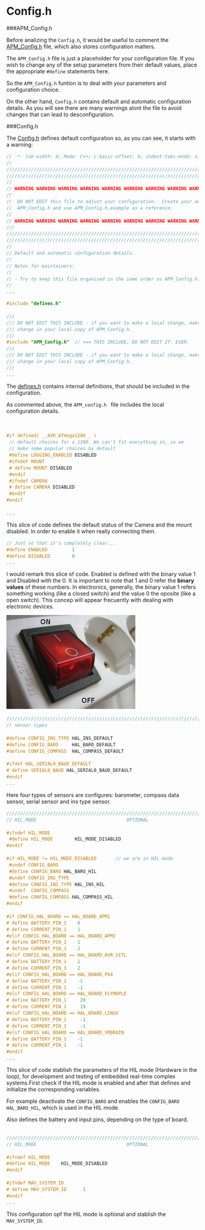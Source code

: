 # Config.h

###APM_Config.h

Before analizing the `Config.h`, it would be useful to comment the [APM_Config.h](https://github.com/diydrones/ardupilot/blob/master/APMrover2/APM_Config.h) file, which also stores configuration matters.

The `APM_Config.h` file is just a placeholder for your configuration file.  If you wish to change any of the setup parameters from their default values, place the appropriate `#define` statements here.

So the `APM_Config.h` funtion is to deal with your parameters and configuration choice.

On the other hand, `Config.h` contains default and automatic configuration details. As you will see there are many warnings alont the file to avoid changes that can lead to desconfiguration.

###Config.h

The [Config.h](https://github.com/BeaglePilot/ardupilot/blob/master/APMrover2/config.h) defines default configuration so, as you can see, it starts with a warning:

```cpp
// -*- tab-width: 4; Mode: C++; c-basic-offset: 4; indent-tabs-mode: nil -*-
//
//////////////////////////////////////////////////////////////////////////////
//////////////////////////////////////////////////////////////////////////////
//
// WARNING WARNING WARNING WARNING WARNING WARNING WARNING WARNING WARNING
//
//  DO NOT EDIT this file to adjust your configuration.  Create your own
//  APM_Config.h and use APM_Config.h.example as a reference.
//
// WARNING WARNING WARNING WARNING WARNING WARNING WARNING WARNING WARNING
///
//////////////////////////////////////////////////////////////////////////////
//////////////////////////////////////////////////////////////////////////////
//
// Default and automatic configuration details.
//
// Notes for maintainers:
//
// - Try to keep this file organised in the same order as APM_Config.h.example
//
...
```
```cpp
#include "defines.h"

///
/// DO NOT EDIT THIS INCLUDE - if you want to make a local change, make that
/// change in your local copy of APM_Config.h.
///
#include "APM_Config.h"  // <== THIS INCLUDE, DO NOT EDIT IT. EVER.
///
/// DO NOT EDIT THIS INCLUDE - if you want to make a local change, make that
/// change in your local copy of APM_Config.h.
///
...
```
The [defines.h](https://github.com/BeaglePilot/ardupilot/blob/master/APMrover2/defines.h) contains internal definitions, that should be included in the configuration.

As commented above, the `APM_config.h ` file includes the local configuration details.

```cpp


#if defined( __AVR_ATmega1280__ )
 // default choices for a 1280. We can't fit everything in, so we
 // make some popular choices by default
 #define LOGGING_ENABLED DISABLED
 #ifndef MOUNT
 # define MOUNT DISABLED
 #endif
 #ifndef CAMERA
 # define CAMERA DISABLED
 #endif
#endif

...
```
This slice of code defines the default status of the Camera and the mount disabled. In order to enable it when really connecting them.
```cpp
// Just so that it's completely clear...
#define ENABLED			1
#define DISABLED		0
...
```
I would remark this slice of code. Enabled is defined with the binary value 1 and Disabled with the 0. It is important to note that 1 and 0 refer the **binary values** of these numbers. In electronics, generally, the binary value 1 refers something working (like a closed switch) and the value 0 the oposite (like a open switch).
This concep will appear frecuently with dealing with electronic devices.

![binary](./binary.jpg)

```cpp
//////////////////////////////////////////////////////////////////////////////
// sensor types

#define CONFIG_INS_TYPE HAL_INS_DEFAULT
#define CONFIG_BARO     HAL_BARO_DEFAULT
#define CONFIG_COMPASS  HAL_COMPASS_DEFAULT

#ifdef HAL_SERIAL0_BAUD_DEFAULT
# define SERIAL0_BAUD HAL_SERIAL0_BAUD_DEFAULT
#endif
...
```

Here four types of sensors are configures: barometer, compass data sensor, serial sensor and ins type sensor.
```cpp
//////////////////////////////////////////////////////////////////////////////
// HIL_MODE                                 OPTIONAL

#ifndef HIL_MODE
 #define HIL_MODE        HIL_MODE_DISABLED
#endif

#if HIL_MODE != HIL_MODE_DISABLED       // we are in HIL mode
 #undef CONFIG_BARO
 #define CONFIG_BARO HAL_BARO_HIL
 #undef CONFIG_INS_TYPE
 #define CONFIG_INS_TYPE HAL_INS_HIL
 #undef  CONFIG_COMPASS
 #define CONFIG_COMPASS HAL_COMPASS_HIL
#endif

#if CONFIG_HAL_BOARD == HAL_BOARD_APM1
# define BATTERY_PIN_1	  0
# define CURRENT_PIN_1	  1
#elif CONFIG_HAL_BOARD == HAL_BOARD_APM2
# define BATTERY_PIN_1	  1
# define CURRENT_PIN_1	  2
#elif CONFIG_HAL_BOARD == HAL_BOARD_AVR_SITL
# define BATTERY_PIN_1	  1
# define CURRENT_PIN_1	  2
#elif CONFIG_HAL_BOARD == HAL_BOARD_PX4
# define BATTERY_PIN_1	  -1
# define CURRENT_PIN_1	  -1
#elif CONFIG_HAL_BOARD == HAL_BOARD_FLYMAPLE
# define BATTERY_PIN_1     20
# define CURRENT_PIN_1	   19
#elif CONFIG_HAL_BOARD == HAL_BOARD_LINUX
# define BATTERY_PIN_1     -1
# define CURRENT_PIN_1	   -1
#elif CONFIG_HAL_BOARD == HAL_BOARD_VRBRAIN
# define BATTERY_PIN_1	  -1
# define CURRENT_PIN_1	  -1
#endif
...
```
This slice of code stablish the parameters of the HIL mode (Hardware in the loop), for
development and testing of embedded real-time complex systems.First check if the HIL mode is enabled and after that defines and initialize the corresponding variables.

For example deactivate the `CONFIG_BARO` and enables the `CONFIG_BARO HAL_BARO_HIL`, which is used in the HIL mode.

Also defines the battery and input pins, depending on the type of board.

```cpp

//////////////////////////////////////////////////////////////////////////////
// HIL_MODE                                 OPTIONAL

#ifndef HIL_MODE
#define HIL_MODE	HIL_MODE_DISABLED
#endif

#ifndef MAV_SYSTEM_ID
# define MAV_SYSTEM_ID		1
#endif
...
```

This configuration opf the HIL mode is optional and stablish the `MAV_SYSTEM_ID`.
```cpp
